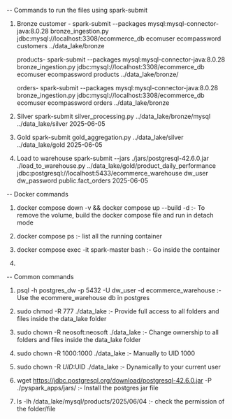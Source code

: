 -- Commands to run the files using spark-submit

1. Bronze 
    customer - spark-submit --packages mysql:mysql-connector-java:8.0.28 bronze_ingestion.py   jdbc:mysql://localhost:3308/ecommerce_db   ecomuser   ecompassword   customers   ../data_lake/bronze

    products- spark-submit --packages mysql:mysql-connector-java:8.0.28 bronze_ingestion.py   jdbc:mysql://localhost:3308/ecommerce_db   ecomuser   ecompassword   products   ../data_lake/bronze/

    orders- spark-submit --packages mysql:mysql-connector-java:8.0.28 bronze_ingestion.py   jdbc:mysql://localhost:3308/ecommerce_db   ecomuser   ecompassword   orders   ../data_lake/bronze

2. Silver
    spark-submit silver_processing.py ../data_lake/bronze/mysql ../data_lake/silver 2025-06-05

3. Gold
    spark-submit gold_aggregation.py ../data_lake/silver ../data_lake/gold 2025-06-05

4. Load to warehouse 
    spark-submit   --jars ./jars/postgresql-42.6.0.jar   ./load_to_warehouse.py   ../data_lake/gold/product_daily_performance   jdbc:postgresql://localhost:5433/ecommerce_warehouse   dw_user   dw_password   public.fact_orders   2025-06-05


-- Docker commands

1. docker compose down -v && docker compose up --build -d :- To remove the volume, build the docker compose file and run in detach mode

2. docker compose ps :- list all the running container

3. docker compose exec -it spark-master bash :- Go inside the container

4. 


-- Common commands

1. psql -h postgres_dw -p 5432 -U dw_user -d ecommerce_warehouse :- Use the ecommere_warehouse db in postgres

2. sudo chmod -R 777 ./data_lake :- Provide full access to all folders and files inside the data_lake folder

3. sudo chown -R neosoft:neosoft ./data_lake :- Change ownership to all folders and files inside the data_lake folder

4. sudo chown -R 1000:1000 ./data_lake :- Manually to UID 1000

5. sudo chown -R $UID:$UID ./data_lake :- Dynamically to your current user

6. wget https://jdbc.postgresql.org/download/postgresql-42.6.0.jar -P ./pyspark_apps/jars/ :- Install the postgres jar file

7. ls -lh /data_lake/mysql/products/2025/06/04 :- check the permission of the folder/file